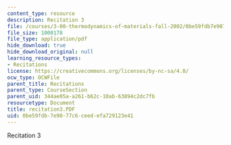 ```yaml
---
content_type: resource
description: Recitation 3
file: /courses/3-00-thermodynamics-of-materials-fall-2002/0be59fdb7e9077c6ceedefa729123e41_recitation3.PDF
file_size: 1000178
file_type: application/pdf
hide_download: true
hide_download_original: null
learning_resource_types:
- Recitations
license: https://creativecommons.org/licenses/by-nc-sa/4.0/
ocw_type: OCWFile
parent_title: Recitations
parent_type: CourseSection
parent_uid: 344ae05a-a261-b62c-10ab-63894c2dc7fb
resourcetype: Document
title: recitation3.PDF
uid: 0be59fdb-7e90-77c6-ceed-efa729123e41
---
```

Recitation 3